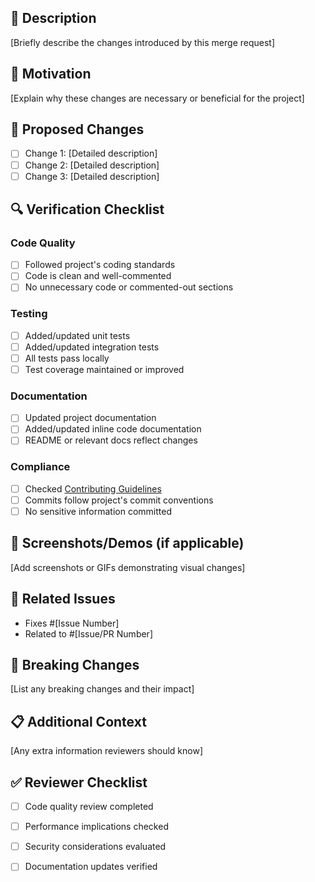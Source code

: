 ## 🚀 Description

[Briefly describe the changes introduced by this merge request]

## 🎯 Motivation

[Explain why these changes are necessary or beneficial for the project]

## 📝 Proposed Changes

- [ ] Change 1: [Detailed description]
- [ ] Change 2: [Detailed description]
- [ ] Change 3: [Detailed description]

## 🔍 Verification Checklist

### Code Quality
- [ ] Followed project's coding standards
- [ ] Code is clean and well-commented
- [ ] No unnecessary code or commented-out sections

### Testing
- [ ] Added/updated unit tests
- [ ] Added/updated integration tests
- [ ] All tests pass locally
- [ ] Test coverage maintained or improved

### Documentation
- [ ] Updated project documentation
- [ ] Added/updated inline code documentation
- [ ] README or relevant docs reflect changes

### Compliance
- [ ] Checked [Contributing Guidelines](CONTRIBUTING.md)
- [ ] Commits follow project's commit conventions
- [ ] No sensitive information committed

## 📸 Screenshots/Demos (if applicable)

[Add screenshots or GIFs demonstrating visual changes]

## 🔗 Related Issues

- Fixes #[Issue Number]
- Related to #[Issue/PR Number]

## 🚧 Breaking Changes

[List any breaking changes and their impact]

## 📋 Additional Context

[Any extra information reviewers should know]

## ✅ Reviewer Checklist

- [ ] Code quality review completed
- [ ] Performance implications checked
- [ ] Security considerations evaluated
- [ ] Documentation updates verified

